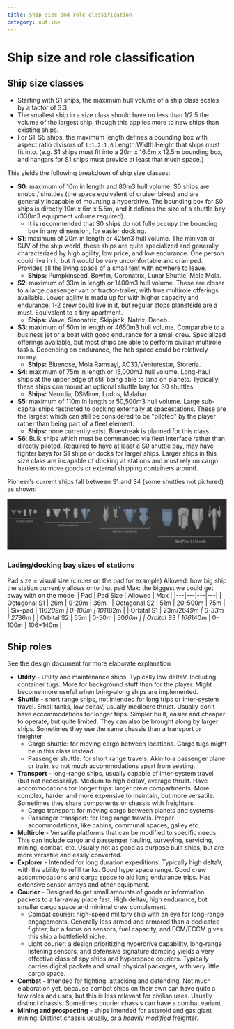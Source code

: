 ```yaml
---
title: Ship size and role classification
category: outline
---
```

# Ship size and role classification
## Ship size classes
- Starting with S1 ships, the maximum hull volume of a ship class scales by a factor of 3.3.
- The smallest ship in a size class should have no less than 1/2.5 the volume of the largest ship, though this applies more to new ships than existing ships.
- For S1-S5 ships, the maximum length defines a bounding box with aspect ratio divisors of `1:1.2:1.6` Length:Width:Height that ships must fit into. (e.g. S1 ships must fit into a 20m x 16.6m x 12.5m bounding box, and hangars for S1 ships must provide at least that much space.)

This yields the following breakdown of ship size classes:
- **S0**: maximum of 10m in length and 80m3 hull volume. S0 ships are snubs / shuttles (the space equivalent of cruiser bikes) and are generally incapable of mounting a hyperdrive. The bounding box for S0 ships is directly 10m x 6m x 5.5m, and it defines the size of a shuttle bay (330m3 equipment volume required).
  - It is recommended that S0 ships do not fully occupy the bounding box in any dimension, for easier docking.
- **S1**: maximum of 20m in length or 425m3 hull volume. The minivan or SUV of the ship world, these ships are quite specialized and generally characterized by high agility, low price, and low endurance. One person could live in it, but it would be very uncomfortable and cramped. Provides all the living space of a small tent with nowhere to leave.
   - **Ships:** Pumpkinseed, Bowfin, Coronatrix, Lunar Shuttle, Mola Mola.
- **S2**: maximum of 33m in length or 1400m3 hull volume. These are closer to a large passenger van or tractor-trailer, with true multirole offerings available. Lower agility is made up for with higher capacity and endurance. 1-2 crew could live in it, but regular stops planetside are a must. Equivalent to a tiny apartment.
   - **Ships:** Wave, Sinonatrix, Skipjack, Natrix, Deneb.
- **S3**: maximum of 50m in length or 4650m3 hull volume. Comparable to a business jet or a boat with good endurance for a small crew. Specialized offerings available, but most ships are able to perform civilian multirole tasks. Depending on endurance, the hab space could be relatively roomy.
   - **Ships:** Bluenose, Mola Ramsayi, AC33/Venturestar, Storeria.
- **S4**: maximum of 75m in length or 15,000m3 hull volume. Long-haul ships at the upper edge of still being able to land on planets. Typically, these ships can mount an optional shuttle bay for S0 shuttles. 
  - **Ships:** Nerodia, DSMiner, Lodos, Malabar.
- **S5**: maximum of 110m in length or 50,500m3 hull volume. Large sub-capital ships restricted to docking externally at spacestations. These are the largest which can still be considered to be "piloted" by the player rather than being part of a fleet element.
  - **Ships:** none currently exist. Bluestreak is planned for this class.
- **S6**: Bulk ships which must be commanded via fleet interface rather than directly piloted. Required to have at least a S0 shuttle bay, may have fighter bays for S1 ships or docks for larger ships. Larger ships in this size class are incapable of docking at stations and must rely on cargo haulers to move goods or external shipping containers around.

Pioneer's current ships fall between S1 and S4 (some shuttles not pictured) as shown:

![ship sizes](assets/ship_sizes.png)

### Lading/docking bay sizes of stations
Pad size = visual size (circles on the pad for example)
Allowed: how big ship the station currently allows onto that pad
Max: the biggest we could get away with on the model
| Pad | Pad Size | Allowed | Max |
|---|---|---|---|
| Octagonal S1 | 26m | 0-20m | 36m |
| Octagonal S2 | 51m | 20-500m | 75m |
| Six-pad | 116*209m | 0-100m | 101*182m |
| Orbital S1 | 23m/26*49m | 0-33m | 27*36m |
| Orbital S2 | 55m | 0-50m | 50*60m |
| Orbital S3 | 106*140m | 0-100m | 106*140m |

## Ship roles
See the design document for more elaborate explanation
- **Utility** - Utility and maintenance ships. Typically low deltaV. Including container tugs. More for background stuff than for the player. Might become more useful when bring-along ships are implemented.
- **Shuttle** - short range ships, not intended for long trips or inter-system travel. Small tanks, low deltaV, usually mediocre thrust. Usually don't have accommodations for longer trips. Simpler built, easier and cheaper to operate, but quite limited. They can also be brought along by larger ships. Sometimes they use the same chassis than a transport or freighter
   - Cargo shuttle: for moving cargo between locations. Cargo tugs might be in this class instead.
   - Passenger shuttle: for short range travels. Akin to a passenger plane or train, so not much accommodations apart from seating.
- **Transport** - long-range ships, usually capable of inter-system travel (but not necessarily). Medium to high  deltaV, average thrust. Have accommodations for longer trips: larger crew compartments. More complex, harder and more expensive to maintain, but more versatile. Sometimes they share components or chassis with freighters
   - Cargo transport: for moving cargo between planets and systems.
   - Passenger transport: for long range travels. Proper accommodations, like cabins, communal spaces, galley etc.
- **Multirole** - Versatile platforms that can be modified to specific needs. This can include cargo and passenger hauling, surveying, servicing, mining, combat, etc. Usually not as good as purpose built ships, but are more versatile and easily converted.
- **Explorer** - Intended for long duration expeditions. Typically high deltaV, with the ability to refill tanks. Good hyperspace range. Good crew accommodations and cargo space to aid long endurance trips. Has extensive sensor arrays and other equipment.
- **Courier** - Designed to get small amounts of goods or information packets to a far-away place fast. High deltaV, high endurance, but smaller cargo space and minimal crew complement.
   - Combat courier: high-speed military ship with an eye for long-range engagements. Generally less armed and armored than a dedicated fighter, but a focus on sensors, fuel capacity, and ECM/ECCM gives this ship a battlefield niche.
   - Light courier: a design prioritizing hyperdrive capability, long-range listening sensors, and defensive signature damping yields a very effective class of spy ships and hyperspace couriers. Typically carries digital packets and small physical packages, with very little cargo space.
- **Combat** - Intended for fighting, attacking and defending. Not much elaboration yet, because combat ships on their own can have quite a few roles and uses, but this is less relevant for civilian uses. Usually distinct chassis. Sometimes courier chassis can have a combat variant.
- **Mining and prospecting** - ships intended for asteroid and gas giant mining. Distinct chassis usually, or a *heavily modified* freighter.
